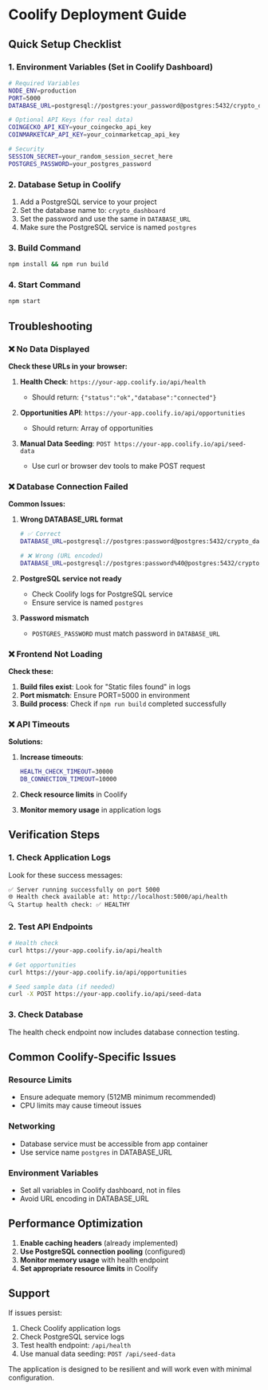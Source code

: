 # Coolify Deployment Guide

## Quick Setup Checklist

### 1. Environment Variables (Set in Coolify Dashboard)

```bash
# Required Variables
NODE_ENV=production
PORT=5000
DATABASE_URL=postgresql://postgres:your_password@postgres:5432/crypto_dashboard

# Optional API Keys (for real data)
COINGECKO_API_KEY=your_coingecko_api_key
COINMARKETCAP_API_KEY=your_coinmarketcap_api_key

# Security
SESSION_SECRET=your_random_session_secret_here
POSTGRES_PASSWORD=your_postgres_password
```

### 2. Database Setup in Coolify

1. Add a PostgreSQL service to your project
2. Set the database name to: `crypto_dashboard`
3. Set the password and use the same in `DATABASE_URL`
4. Make sure the PostgreSQL service is named `postgres`

### 3. Build Command

```bash
npm install && npm run build
```

### 4. Start Command

```bash
npm start
```

## Troubleshooting

### ❌ No Data Displayed

**Check these URLs in your browser:**

1. **Health Check**: `https://your-app.coolify.io/api/health`
   - Should return: `{"status":"ok","database":"connected"}`

2. **Opportunities API**: `https://your-app.coolify.io/api/opportunities`
   - Should return: Array of opportunities

3. **Manual Data Seeding**: `POST https://your-app.coolify.io/api/seed-data`
   - Use curl or browser dev tools to make POST request

### ❌ Database Connection Failed

**Common Issues:**

1. **Wrong DATABASE_URL format**
   ```bash
   # ✅ Correct
   DATABASE_URL=postgresql://postgres:password@postgres:5432/crypto_dashboard
   
   # ❌ Wrong (URL encoded)
   DATABASE_URL=postgresql://postgres:password%40@postgres:5432/crypto_dashboard
   ```

2. **PostgreSQL service not ready**
   - Check Coolify logs for PostgreSQL service
   - Ensure service is named `postgres`

3. **Password mismatch**
   - `POSTGRES_PASSWORD` must match password in `DATABASE_URL`

### ❌ Frontend Not Loading

**Check these:**

1. **Build files exist**: Look for "Static files found" in logs
2. **Port mismatch**: Ensure PORT=5000 in environment
3. **Build process**: Check if `npm run build` completed successfully

### ❌ API Timeouts

**Solutions:**

1. **Increase timeouts**:
   ```bash
   HEALTH_CHECK_TIMEOUT=30000
   DB_CONNECTION_TIMEOUT=10000
   ```

2. **Check resource limits** in Coolify
3. **Monitor memory usage** in application logs

## Verification Steps

### 1. Check Application Logs

Look for these success messages:
```
✅ Server running successfully on port 5000
🌐 Health check available at: http://localhost:5000/api/health
🔍 Startup health check: ✅ HEALTHY
```

### 2. Test API Endpoints

```bash
# Health check
curl https://your-app.coolify.io/api/health

# Get opportunities
curl https://your-app.coolify.io/api/opportunities

# Seed sample data (if needed)
curl -X POST https://your-app.coolify.io/api/seed-data
```

### 3. Check Database

The health check endpoint now includes database connection testing.

## Common Coolify-Specific Issues

### Resource Limits
- Ensure adequate memory (512MB minimum recommended)
- CPU limits may cause timeout issues

### Networking
- Database service must be accessible from app container
- Use service name `postgres` in DATABASE_URL

### Environment Variables
- Set all variables in Coolify dashboard, not in files
- Avoid URL encoding in DATABASE_URL

## Performance Optimization

1. **Enable caching headers** (already implemented)
2. **Use PostgreSQL connection pooling** (configured)
3. **Monitor memory usage** with health endpoint
4. **Set appropriate resource limits** in Coolify

## Support

If issues persist:

1. Check Coolify application logs
2. Check PostgreSQL service logs
3. Test health endpoint: `/api/health`
4. Use manual data seeding: `POST /api/seed-data`

The application is designed to be resilient and will work even with minimal configuration.
